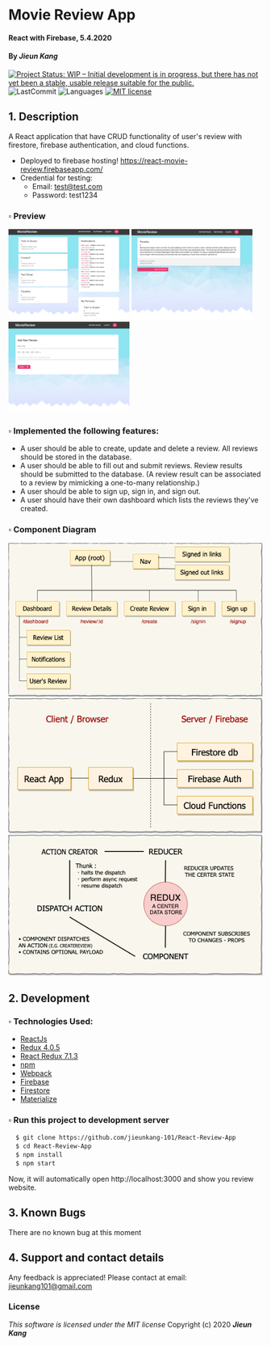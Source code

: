# Movie Review App

#### React with Firebase, 5.4.2020

#### By **_Jieun Kang_**
[![Project Status: WIP – Initial development is in progress, but there has not yet been a stable, usable release suitable for the public.](https://www.repostatus.org/badges/latest/wip.svg)](https://www.repostatus.org/#wip)
![LastCommit](https://img.shields.io/github/last-commit/jieunkang-101/React-Review-App)
![Languages](https://img.shields.io/github/languages/top/jieunkang-101/React-Review-App)
[![MIT license](https://img.shields.io/badge/License-MIT-orange.svg)](https://lbesson.mit-license.org/)


## 1. Description
A React application that have CRUD functionality of user's review with firestore, firebase authentication, and cloud functions.
  * Deployed to firebase hosting! https://react-movie-review.firebaseapp.com/
  * Credential for testing:
    - Email: test@test.com
    - Password: test1234

### ▫︎ Preview
<tabel>
  <tr>
    <td><img src="./public/img/screen-shot-1.png" width="240px" height="180px" /></td>
    <td><img src="./public/img/screen-shot-2.png" width="240px" height="180px" /></td>
    <td><img src="./public/img/screen-shot-3.png" width="240px" height="180px" /></td>
  </tr>
</table>  

### ▫︎ Implemented the following features:
* A user should be able to create, update and delete a review. All reviews should be stored in the database.
* A user should be able to fill out and submit reviews. Review results should be submitted to the database. (A review result can be associated to a review by mimicking a one-to-many relationship.)
* A user should be able to sign up, sign in, and sign out.
* A user should have their own dashboard which lists the reviews they've created.

### ▫︎ Component Diagram 
  <img src="./public/img/review1.png" width="640px" />
  <img src="./public/img/review2.png" width="640px" />
  <img src="./public/img/review3.png" width="640px" />

## 2. Development
### ▫︎ Technologies Used:
+ [ReactJs](https://reactjs.org/) 
+ [Redux 4.0.5](https://redux.js.org/)
+ [React Redux 7.1.3](https://react-redux.js.org/)
+ [npm](https://www.npmjs.com/) 
+ [Webpack](https://webpack.js.org/)
+ [Firebase](https://firebase.google.com/)
+ [Firestore](https://firebase.google.com/docs/firestore)
+ [Materialize](https://materializecss.com/)

### ▫︎ Run this project to development server
```bash
  $ git clone https://github.com/jieunkang-101/React-Review-App
  $ cd React-Review-App
  $ npm install  
  $ npm start
```
Now, it will automatically open http://localhost:3000 and show you review website.

## 3. Known Bugs
There are no known bug at this moment

## 4. Support and contact details
Any feedback is appreciated! Please contact at email: jieunkang101@gmail.com 

### License
*This software is licensed under the MIT license*
Copyright (c) 2020 **_Jieun Kang_**
